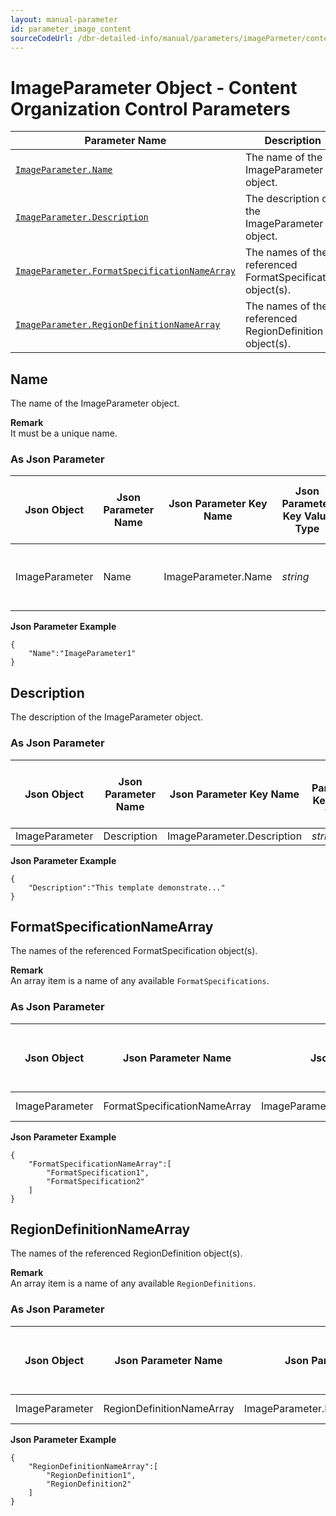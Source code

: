 ```yaml
---
layout: manual-parameter
id: parameter_image_content
sourceCodeUrl: /dbr-detailed-info/manual/parameters/imageParmeter/content-organization-control.md
---
```


# ImageParameter Object - Content Organization Control Parameters

 | Parameter Name | Description |
 | -------------- | ----------- | 
 | [`ImageParameter.Name`](#name) | The name of the ImageParameter object. |
 | [`ImageParameter.Description`](#description) | The description of the ImageParameter object. |
 | [`ImageParameter.FormatSpecificationNameArray`](#formatspecificationnamearray) | The names of the referenced FormatSpecification object(s). |
 | [`ImageParameter.RegionDefinitionNameArray`](#regiondefinitionnamearray) | The names of the referenced RegionDefinition object(s). |
 
 
 
## Name
The name of the ImageParameter object.  

**Remark**    
It must be a unique name.

### As Json Parameter

| Json Object |	Json Parameter Name |	Json Parameter Key Name | Json Parameter Key Value Type |	Json Parameter Key Default Value |
| ----------- | ------------------- | ----------------------- | ----------------------------- | ------------------------------- |
| ImageParameter | Name | ImageParameter.Name | *string* | It must be a mandatory setting value. |

**Json Parameter Example**   
```
{
    "Name":"ImageParameter1"
}
```


## Description
The description of the ImageParameter object.

### As Json Parameter

| Json Object |	Json Parameter Name |	Json Parameter Key Name | Json Parameter Key Value Type |	Json Parameter Key Default Value |
| ----------- | ------------------- | ----------------------- | ----------------------------- | ------------------------------- |
| ImageParameter | Description | ImageParameter.Description | *string* | `""` |

**Json Parameter Example**   
```
{
    "Description":"This template demonstrate..."
}
```
  

## FormatSpecificationNameArray
The names of the referenced FormatSpecification object(s). 

**Remark**   
An array item is a name of any available `FormatSpecifications`.   

### As Json Parameter

| Json Object |	Json Parameter Name |	Json Parameter Key Name | Json Parameter Key Value Type |	Json Parameter Key Default Value |
| ----------- | ------------------- | ----------------------- | ----------------------------- | ------------------------------- |
| ImageParameter | FormatSpecificationNameArray | ImageParameter.FormatSpecificationNameArray | *string Array* | `null` |

   
**Json Parameter Example**   
```
{
    "FormatSpecificationNameArray":[
        "FormatSpecification1",
        "FormatSpecification2"
    ]
}
```

## RegionDefinitionNameArray
The names of the referenced RegionDefinition object(s). 

**Remark**   
An array item is a name of any available `RegionDefinitions`.    

### As Json Parameter

| Json Object |	Json Parameter Name |	Json Parameter Key Name | Json Parameter Key Value Type |	Json Parameter Key Default Value |
| ----------- | ------------------- | ----------------------- | ----------------------------- | ------------------------------- |
| ImageParameter | RegionDefinitionNameArray | ImageParameter.RegionDefinitionNameArray | *string Array* | `null` |


**Json Parameter Example**   
```
{
    "RegionDefinitionNameArray":[
        "RegionDefinition1",
        "RegionDefinition2"
    ]
}
```

